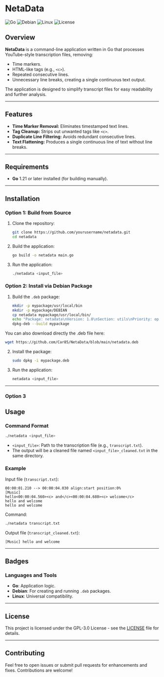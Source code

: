# NetaData

![Go](https://img.shields.io/badge/Go-1.21-blue?style=flat-square&logo=go)
![Debian](https://img.shields.io/badge/Debian-11-red?style=flat-square&logo=debian)
![Linux](https://img.shields.io/badge/Linux-Universal-orange?style=flat-square&logo=linux)
![License](https://img.shields.io/badge/License-GPL--3.0-green?style=flat-square&logo=gnu)

## Overview

**NetaData** is a command-line application written in Go that processes YouTube-style transcription files, removing:
- Time markers.
- HTML-like tags (e.g., `<c>`).
- Repeated consecutive lines.
- Unnecessary line breaks, creating a single continuous text output.

The application is designed to simplify transcript files for easy readability and further analysis.

---

## Features

- **Time Marker Removal:** Eliminates timestamped text lines.
- **Tag Cleanup:** Strips out unwanted tags like `<c>`.
- **Duplicate Line Filtering:** Avoids redundant consecutive lines.
- **Text Flattening:** Produces a single continuous line of text without line breaks.

---

## Requirements

- **Go** 1.21 or later installed (for building manually).

---

## Installation

### Option 1: Build from Source

1. Clone the repository:
   ```bash
   git clone https://github.com/yourusername/netadata.git
   cd netadata
   ```

2. Build the application:
   ```bash
   go build -o netadata main.go
   ```

3. Run the application:
   ```bash
   ./netadata <input_file>
   ```

   

### Option 2: Install via Debian Package

1. Build the `.deb` package:
   ```bash
   mkdir -p mypackage/usr/local/bin
   mkdir -p mypackage/DEBIAN
   cp netadata mypackage/usr/local/bin/
   echo "Package: netadata\nVersion: 1.0\nSection: utils\nPriority: optional\nArchitecture: amd64\nMaintainer: Your Name <your.email@example.com>\nDescription: A tool to clean transcription files." > mypackage/DEBIAN/control
   dpkg-deb --build mypackage
   ```

 You can also download directly the .deb file here:

```bash
wget https://github.com/Car85/NetaData/blob/main/netadata.deb

```

2. Install the package:
   ```bash
   sudo dpkg -i mypackage.deb
   ```


3. Run the application:
   ```bash
   netadata <input_file>
   ```

---

### Option 3 

## Usage

### Command Format

```bash
./netadata <input_file>
```

- `<input_file>`: Path to the transcription file (e.g., `transcript.txt`).
- The output will be a cleaned file named `<input_file>_cleaned.txt` in the same directory.

### Example

Input file (`transcript.txt`):
```text
00:00:01.210 --> 00:00:04.030 align:start position:0%
[Music]
hello<00:00:04.560><c> and</c><00:00:04.680><c> welcome</c>
hello and welcome
hello and welcome
```

Command:
```bash
./netadata transcript.txt
```

Output file (`transcript_cleaned.txt`):
```text
[Music] hello and welcome 
```

---

## Badges

### Languages and Tools

- **Go**: Application logic.
- **Debian**: For creating and running `.deb` packages.
- **Linux**: Universal compatibility.

---

## License

This project is licensed under the GPL-3.0 License - see the [LICENSE](LICENSE) file for details.

---

## Contributing

Feel free to open issues or submit pull requests for enhancements and fixes. Contributions are welcome!


